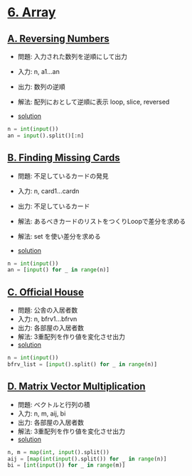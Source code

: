 # [6. Array](https://onlinejudge.u-aizu.ac.jp/courses/lesson/2/ITP1/6)

## [A. Reversing Numbers ](https://onlinejudge.u-aizu.ac.jp/courses/lesson/2/ITP1/6/ITP1_6_A)

- 問題: 入力された数列を逆順にして出力
- 入力: n, a1...an
- 出力: 数列の逆順
- 解法: 配列におとして逆順に表示 loop, slice, reversed

- [solution](https://onlinejudge.u-aizu.ac.jp/solutions/problem/ITP1_6_A)

```py
n = int(input())
an = input().split()[:n]

```
## [B. Finding Missing Cards ](https://onlinejudge.u-aizu.ac.jp/courses/lesson/2/ITP1/6/ITP1_6_B)

- 問題: 不足しているカードの発見
- 入力: n, card1...cardn
- 出力: 不足しているカード
- 解法: あるべきカードのリストをつくりLoopで差分を求める
- 解法: set を使い差分を求める

- [solution](https://onlinejudge.u-aizu.ac.jp/solutions/problem/ITP1_6_B)

```py
n = int(input())
an = [input() for _ in range(n)]

```
## [C. Official House ](https://onlinejudge.u-aizu.ac.jp/courses/lesson/2/ITP1/6/ITP1_6_C)

- 問題: 公舎の入居者数
- 入力: n, bfrv1...bfrvn
- 出力: 各部屋の入居者数
- 解法: 3重配列を作り値を変化させ出力
- [solution](https://onlinejudge.u-aizu.ac.jp/solutions/problem/ITP1_6_C)

```py
n = int(input())
bfrv_list = [input().split() for _ in range(n)]

```
## [D. Matrix Vector Multiplication ](https://onlinejudge.u-aizu.ac.jp/courses/lesson/2/ITP1/6/ITP1_6_D)

- 問題: ベクトルと行列の積
- 入力: n, m, aij, bi
- 出力: 各部屋の入居者数
- 解法: 3重配列を作り値を変化させ出力
- [solution](https://onlinejudge.u-aizu.ac.jp/solutions/problem/ITP1_6_D)

```py
n, m = map(int, input().split())
aij = [map(int(input().split()) for _ in range(n)]
bi = [int(input()) for _ in range(m)]

```

